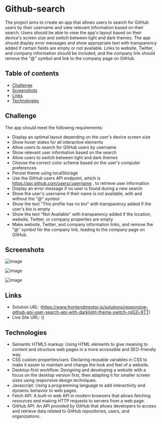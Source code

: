 # Github-search
The project aims to create an app that allows users to search for GitHub users by their username and view relevant information based on their search. Users should be able to view the app's layout based on their device's screen size and switch between light and dark themes. The app should display error messages and show appropriate text with transparency added if certain fields are empty or not available. Links to website, Twitter, and company information should be included, and the company link should remove the "@" symbol and link to the company page on GitHub.

## Table of contents

- [Challenge](#challenge)
- [Screenshots](#screenshots)
- [Links](#links)
- [Technologies](#technologies)



## Challenge
The app should meet the following requirements:

- Display an optimal layout depending on the user's device screen size
- Show hover states for all interactive elements
- Allow users to search for GitHub users by username
- Show relevant user information based on the search
- Allow users to switch between light and dark themes
- Choose the correct color scheme based on the user's computer preferences
- Persist theme using localStorage
- Use the GitHub users API endpoint, which is https://api.github.com/users/:username , to retrieve user information
- Display an error message if no user is found during a new search
- Show the user's username if their name is not available, with and without the "@" symbol
- Show the text "This profile has no bio" with transparency added if the user's bio is empty
- Show the text "Not Available" with transparency added if the location, website, Twitter, or company properties are empty
- Make website, Twitter, and company information links, and remove the "@" symbol for the company link, leading to the company page on GitHub.

## Screenshots
![image](https://user-images.githubusercontent.com/91351927/219975875-7c44094c-f779-4cc1-8c49-c7486890d045.png)

![image](https://user-images.githubusercontent.com/91351927/219975902-d323e9d9-8ce3-4519-8213-e5226fb813e8.png)

![image](https://user-images.githubusercontent.com/91351927/219975950-9cb54975-5dd9-4e63-80f6-37c09dee349e.png)


## Links
- Solution URL: (https://www.frontendmentor.io/solutions/responsive-github-api-user-search-api-with-darklight-theme-switch-rqG2i-9TT)
- Live Site URL: ()

## Technologies
- Semantic HTML5 markup: Using HTML elements to give meaning to content and structure web pages in a more accessible and SEO-friendly way.
- CSS custom properties/vars: Declaring reusable variables in CSS to make it easier to maintain and change the look and feel of a website.
- Desktop-first workflow: Designing and developing a website with a focus on the desktop version first, then adapting it for smaller screen sizes using responsive design techniques.
- Javascript: Using a programming language to add interactivity and dynamic behavior to web pages.
- Fetch API: A built-in web API in modern browsers that allows fetching resources and making HTTP requests to servers from a web page.
- GitHub API: An API provided by GitHub that allows developers to access and retrieve data related to GitHub repositories, users, and organizations.

